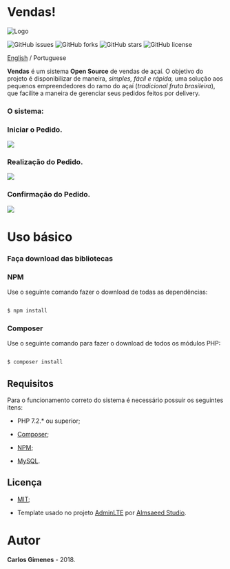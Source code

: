 
# Vendas!

![Logo](https://i.ibb.co/svXyTZZ/cbcc5b32938043.png)

![GitHub issues](https://img.shields.io/github/issues/CaduGimenes/vendas.svg) ![GitHub forks](https://img.shields.io/github/forks/CaduGimenes/vendas.svg) ![GitHub stars](https://img.shields.io/github/stars/CaduGimenes/vendas.svg) ![GitHub license](https://img.shields.io/github/license/CaduGimenes/vendas.svg)

[English](https://github.com/CaduGimenes/vendas/blob/master/README_EN.md) / Portuguese

**Vendas** é um sistema **Open Source** de vendas de açaí. O objetivo do projeto é disponibilizar de maneira, *simples, fácil e rápida,* uma solução aos pequenos empreendedores do ramo do açaí (*tradicional fruta brasileira*), que facilite a maneira de gerenciar seus pedidos feitos por delivery.

### O sistema:

### Iniciar o Pedido.
![](https://i.ibb.co/vByym17/screencapture-localhost-2019-02-23-17-32-05.png)

### Realização do Pedido.
![](https://i.ibb.co/6FdSbvZ/screencapture-localhost-order-make-2019-02-23-17-50-34.png)

### Confirmação do Pedido.
![](https://i.ibb.co/5xQS3qj/screencapture-localhost-order-confirm-2019-02-23-17-51-51.png)

# Uso básico

### Faça download das bibliotecas

### NPM

Use o seguinte comando fazer o download de todas as dependências:

```bash

$ npm install

```

### Composer  

Use o seguinte comando para fazer o download de todos os módulos PHP:

```bash

$ composer install

```

## Requisitos

Para o funcionamento correto do sistema é necessário possuir os seguintes itens:

- PHP 7.2.* ou superior;

- [Composer](https://getcomposer.org);

- [NPM](https://www.npmjs.com/);

- [MySQL](https://www.mysql.com/).

## Licença

- [MIT](https://github.com/CaduGimenes/vendas/blob/master/LICENSE);

- Template usado no projeto [AdminLTE](http://adminlte.io) por [Almsaeed Studio](http://adminlte.io).

# Autor

**Carlos Gimenes** - 2018.